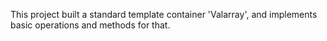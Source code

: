 This project built a standard template container 'Valarray', and implements basic operations and methods for that.
